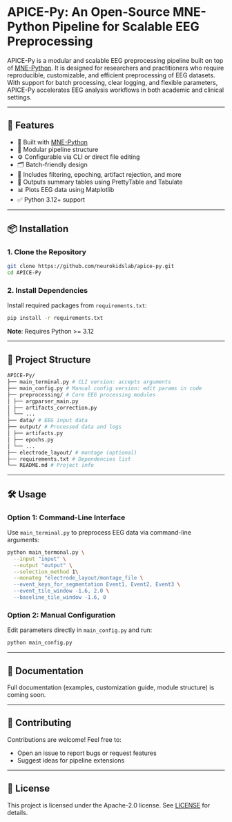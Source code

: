 # APICE-Py: An Open-Source MNE-Python Pipeline for Scalable EEG Preprocessing

APICE-Py is a modular and scalable EEG preprocessing pipeline built on top of [MNE-Python](https://mne.tools). It is designed for researchers and practitioners who require reproducible, customizable, and efficient preprocessing of EEG datasets. With support for batch processing, clear logging, and flexible parameters, APICE-Py accelerates EEG analysis workflows in both academic and clinical settings.

---

## 🚀 Features

- 🧠 Built with [MNE-Python](https://mne.tools)
- 🧩 Modular pipeline structure
- ⚙️ Configurable via CLI or direct file editing
- 🗂️ Batch-friendly design
- 🧼 Includes filtering, epoching, artifact rejection, and more
- 🧾 Outputs summary tables using PrettyTable and Tabulate
- 📊 Plots EEG data using Matplotlib
- ✅ Python 3.12+ support

---

## 📦 Installation

### 1. Clone the Repository

```bash
git clone https://github.com/neurokidslab/apice-py.git
cd APICE-Py
```

### 2. Install Dependencies

Install required packages from `requirements.txt`:

```bash
pip install -r requirements.txt
```
**Note**: Requires Python >= 3.12

---
## 📁 Project Structure

```bash
APICE-Py/
├── main_terminal.py # CLI version: accepts arguments
├── main_config.py # Manual config version: edit params in code
├── preprocessing/ # Core EEG processing modules
│ ├── argparser_main.py
│ ├── artifacts_correction.py
│ └── ...
├── data/ # EEG input data
├── output/ # Processed data and logs
│ ├── artifacts.py
│ ├── epochs.py
│ └── ...
├── electrode_layout/ # montage (optional)
├── requirements.txt # Dependencies list
└── README.md # Project info
```

---
## 🛠️ Usage

### Option 1: Command-Line Interface

Use `main_terminal.py` to preprocess EEG data via command-line arguments:

```bash
python main_termonal.py \
  --input "input" \
  --output "output" \
  --selection_method 1\
  --monateg "electrode_layout/montage_file \
  --event_keys_for_segmentation Event1, Event2, Event3 \
  --event_tile_window -1.6, 2.0 \
  --baseline_tile_window -1.6, 0
```
### Option 2: Manual Configuration

Edit parameters directly in `main_config.py` and run:
```bash
python main_config.py
```

---
## 📖 Documentation

Full documentation (examples, customization guide, module structure) is coming soon.

---
## 🤝 Contributing
Contributions are welcome! Feel free to:

- Open an issue to report bugs or request features
- Suggest ideas for pipeline extensions

---
## 📜 License
This project is licensed under the Apache-2.0 license. See [LICENSE](https://github.com/neurokidslab/apice-py/tree/main?tab=Apache-2.0-1-ov-file#) for details.

